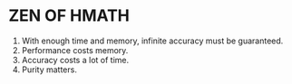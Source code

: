 # ZEN OF HMATH

1. With enough time and memory, infinite accuracy must be guaranteed.
2. Performance costs memory.
3. Accuracy costs a lot of time.
4. Purity matters.